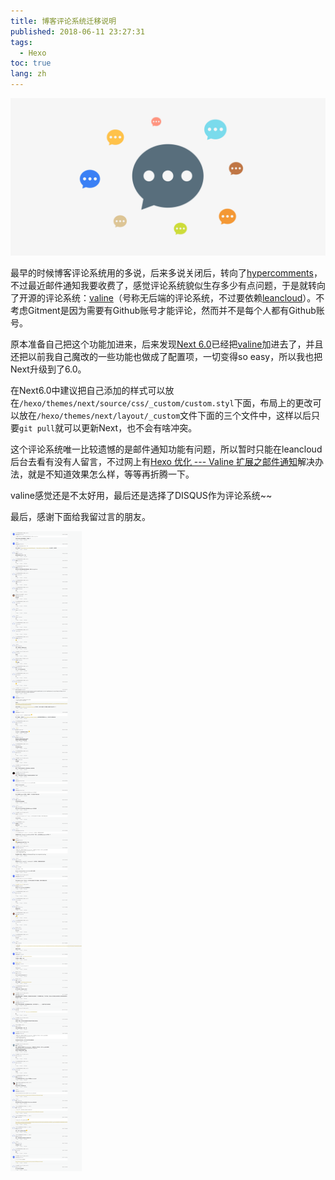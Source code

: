 ```yaml
---
title: 博客评论系统迁移说明
published: 2018-06-11 23:27:31
tags: 
  - Hexo
toc: true
lang: zh
---
```


![20180611152873125727918.png](../_images/博客评论系统迁移说明/20180611152873125727918.png)

<!--more-->

最早的时候博客评论系统用的多说，后来多说关闭后，转向了[hypercomments](https://www.hypercomments.com/)，不过最近邮件通知我要收费了，感觉评论系统貌似生存多少有点问题，于是就转向了开源的评论系统：[valine](https://valine.js.org/)（号称无后端的评论系统，不过要依赖[leancloud](https://leancloud.cn/)）。不考虑Gitment是因为需要有Github账号才能评论，然而并不是每个人都有Github账号。

原本准备自己把这个功能加进来，后来发现[Next 6.0](https://github.com/theme-next/hexo-theme-next)已经把[valine](https://valine.js.org/)加进去了，并且还把以前我自己魔改的一些功能也做成了配置项，一切变得so easy，所以我也把Next升级到了6.0。

在Next6.0中建议把自己添加的样式可以放在`/hexo/themes/next/source/css/_custom/custom.styl`下面，布局上的更改可以放在`/hexo/themes/next/layout/_custom`文件下面的三个文件中，这样以后只要`git pull`就可以更新Next，也不会有啥冲突。

这个评论系统唯一比较遗憾的是邮件通知功能有问题，所以暂时只能在leancloud后台去看有没有人留言，不过网上有[Hexo 优化 --- Valine 扩展之邮件通知](http://www.zhaojun.im/hexo-valine-admin/)解决办法，就是不知道效果怎么样，等等再折腾一下。

<p id="div-border-left-yellow">valine感觉还是不太好用，最后还是选择了DISQUS作为评论系统~~</p>

最后，感谢下面给我留过言的朋友。

![20180611152873133078198.png](../_images/博客评论系统迁移说明/20180611152873133078198.png)
